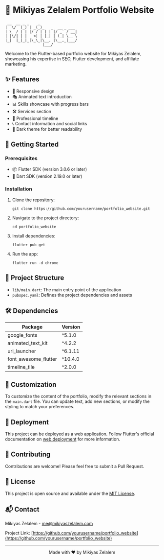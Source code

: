# 🚀 Mikiyas Zelalem Portfolio Website

```
 __  __ _ _    _                 
|  \/  (_) | _(_)_   _  __ _ ___ 
| \  / | | |/ / | | | |/ _` / __|
| |\/| | |   <| | |_| | (_| \__ \
|_|  |_|_|_|\_\_|\__, |\__,_|___/
                 |___/           
```

Welcome to the Flutter-based portfolio website for Mikiyas Zelalem, showcasing his expertise in SEO, Flutter development, and affiliate marketing.

## ✨ Features

- 📱 Responsive design
- 🎭 Animated text introduction
- 📊 Skills showcase with progress bars
- 🛠️ Services section
- 📅 Professional timeline
- 📞 Contact information and social links
- 🌙 Dark theme for better readability

## 🚀 Getting Started

### Prerequisites

- 📦 Flutter SDK (version 3.0.6 or later)
- 🎯 Dart SDK (version 2.19.0 or later)

### Installation

1. Clone the repository:
   ```
   git clone https://github.com/yourusername/portfolio_website.git
   ```

2. Navigate to the project directory:
   ```
   cd portfolio_website
   ```

3. Install dependencies:
   ```
   flutter pub get
   ```

4. Run the app:
   ```
   flutter run -d chrome
   ```

## 📁 Project Structure

- `lib/main.dart`: The main entry point of the application
- `pubspec.yaml`: Defines the project dependencies and assets

## 🛠️ Dependencies

| Package | Version |
|---------|---------|
| google_fonts | ^5.1.0 |
| animated_text_kit | ^4.2.2 |
| url_launcher | ^6.1.11 |
| font_awesome_flutter | ^10.4.0 |
| timeline_tile | ^2.0.0 |

## 🎨 Customization

To customize the content of the portfolio, modify the relevant sections in the `main.dart` file. You can update text, add new sections, or modify the styling to match your preferences.

## 🚀 Deployment

This project can be deployed as a web application. Follow Flutter's official documentation on [web deployment](https://flutter.dev/docs/deployment/web) for more information.

## 🤝 Contributing

Contributions are welcome! Please feel free to submit a Pull Request.

## 📄 License

This project is open source and available under the [MIT License](LICENSE).

## 📬 Contact

Mikiyas Zelalem - me@mikiyaszelalem.com

Project Link: [https://github.com/yourusername/portfolio_website](https://github.com/yourusername/portfolio_website)

---

<p align="center">
  Made with ❤️ by Mikiyas Zelalem
</p>
